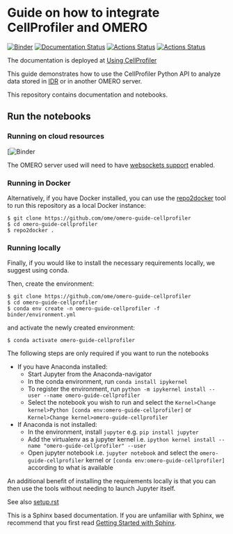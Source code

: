 # Guide on how to integrate CellProfiler and OMERO
[![Binder](https://mybinder.org/badge_logo.svg)](https://mybinder.org/v2/gh/ome/omero-guide-cellprofiler/master?filepath=notebooks/idr0002.ipynb)
[![Documentation Status](https://readthedocs.org/projects/omero-guide-cellprofiler/badge/?version=latest)](https://omero-guides.readthedocs.io/en/latest/cellprofiler/docs/index.html)
[![Actions Status](https://github.com/ome/omero-guide-cellprofiler/workflows/repo2docker/badge.svg)](https://github.com/ome/omero-guide-cellprofiler/actions)
[![Actions Status](https://github.com/ome/omero-guide-cellprofiler/workflows/sphinx/badge.svg)](https://github.com/ome/omero-guide-cellprofiler/actions)


The documentation is deployed at [Using CellProfiler](https://omero-guides.readthedocs.io/en/latest/cellprofiler/docs/index.html)

This guide demonstrates how to use the CellProfiler Python API to analyze data stored in [IDR](https://idr.openmicroscopy.org/) or in another OMERO server.

This repository contains documentation and notebooks.

## Run the notebooks

### Running on cloud resources

[![Binder](https://mybinder.org/v2/gh/ome/omero-guide-cellprofiler/master?filepath=notebooks)

The OMERO server used will need to have [websockets support](https://docs.openmicroscopy.org/omero/latest/sysadmins/websockets.html) enabled.

### Running in Docker

Alternatively, if you have Docker installed, you can use the [repo2docker](https://repo2docker.readthedocs.io/en/latest/)
tool to run this repository as a local Docker instance:


    $ git clone https://github.com/ome/omero-guide-cellprofiler
    $ cd omero-guide-cellprofiler
    $ repo2docker .

### Running locally

Finally, if you would like to install the necessary requirements locally,
we suggest using conda.

Then, create the environment:

    $ git clone https://github.com/ome/omero-guide-cellprofiler
    $ cd omero-guide-cellprofiler
    $ conda env create -n omero-guide-cellprofiler -f binder/environment.yml

and activate the newly created environment:

    $ conda activate omero-guide-cellprofiler

The following steps are only required if you want to run the notebooks

* If you have Anaconda installed:
  * Start Jupyter from the Anaconda-navigator
  * In the conda environment, run ``conda install ipykernel``
  * To register the environment, run ``python -m ipykernel install --user --name omero-guide-cellprofiler``
  * Select the notebook you wish to run and select the ``Kernel>Change kernel>Python [conda env:omero-guide-cellprofiler]`` or ``Kernel>Change kernel>omero-guide-cellprofiler``
* If Anaconda is not installed:
  * In the environment, install ``jupyter`` e.g. ``pip install jupyter``
  * Add the virtualenv as a jupyter kernel i.e. ``ipython kernel install --name "omero-guide-cellprofiler" --user``
  * Open jupyter notebook i.e. ``jupyter notebook`` and select the ``omero-guide-cellprofiler`` kernel or ``[conda env:omero-guide-cellprofiler]`` according to what is available


An additional benefit of installing the requirements locally is that you
can then use the tools without needing to launch Jupyter itself.

See also [setup.rst](https://github.com/ome/omero-guide-cellprofiler/blob/master/docs/setup.rst)


This is a Sphinx based documentation. 
If you are unfamiliar with Sphinx, we recommend that you first read 
[Getting Started with Sphinx](https://docs.readthedocs.io/en/stable/intro/getting-started-with-sphinx.html).
